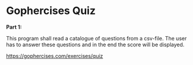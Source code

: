 # Gophercises Quiz

**Part 1:**

This program shall read a catalogue of questions from a csv-file. The user has
to answer these questions and in the end the score will be displayed.

https://gophercises.com/exercises/quiz